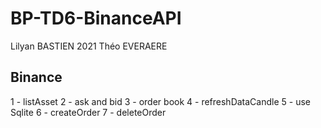 # BP-TD6-BinanceAPI

Lilyan BASTIEN 2021
Théo EVERAERE



## Binance

1 - listAsset
2 - ask and bid
3 - order book
4 - refreshDataCandle
5 - use Sqlite
6 - createOrder
7 - deleteOrder